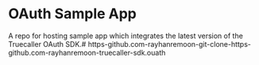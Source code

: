 # OAuth Sample App
A repo for hosting sample app which integrates the latest version of the Truecaller OAuth SDK.# https-github.com-rayhanremoon-git-clone-https-github.com-rayhanremoon-truecaller-sdk.ouath
